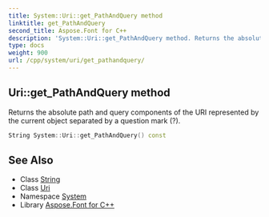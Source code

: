 ```yaml
---
title: System::Uri::get_PathAndQuery method
linktitle: get_PathAndQuery
second_title: Aspose.Font for C++
description: 'System::Uri::get_PathAndQuery method. Returns the absolute path and query components of the URI represented by the current object separated by a question mark (?) in C++.'
type: docs
weight: 900
url: /cpp/system/uri/get_pathandquery/
---
```

## Uri::get_PathAndQuery method


Returns the absolute path and query components of the URI represented by the current object separated by a question mark (?).

```cpp
String System::Uri::get_PathAndQuery() const
```

## See Also

* Class [String](../../string/)
* Class [Uri](../)
* Namespace [System](../../)
* Library [Aspose.Font for C++](../../../)
